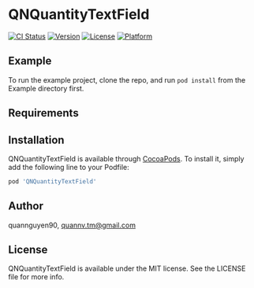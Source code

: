 # QNQuantityTextField

[![CI Status](https://img.shields.io/travis/quannguyen90/QNQuantityTextField.svg?style=flat)](https://travis-ci.org/quannguyen90/QNQuantityTextField)
[![Version](https://img.shields.io/cocoapods/v/QNQuantityTextField.svg?style=flat)](https://cocoapods.org/pods/QNQuantityTextField)
[![License](https://img.shields.io/cocoapods/l/QNQuantityTextField.svg?style=flat)](https://cocoapods.org/pods/QNQuantityTextField)
[![Platform](https://img.shields.io/cocoapods/p/QNQuantityTextField.svg?style=flat)](https://cocoapods.org/pods/QNQuantityTextField)

## Example

To run the example project, clone the repo, and run `pod install` from the Example directory first.

## Requirements

## Installation

QNQuantityTextField is available through [CocoaPods](https://cocoapods.org). To install
it, simply add the following line to your Podfile:

```ruby
pod 'QNQuantityTextField'
```

## Author

quannguyen90, quannv.tm@gmail.com

## License

QNQuantityTextField is available under the MIT license. See the LICENSE file for more info.
